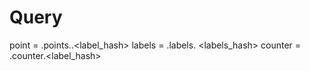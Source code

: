 # Query

point   = <measurement>.points.<timestamp>.<label_hash> <fields>
labels  = <measurement>.labels.<labels> <labels_hash>
counter = <measurement>.counter.<label_hash> <point count>
